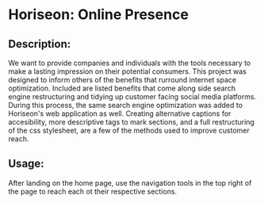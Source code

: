 # Horiseon: Online Presence

## Description:
We want to provide companies and individuals with the tools necessary to make a lasting impression on their potential consumers. This project was designed to inform others of the benefits that rurround internet space optimization. Included are listed benefits that come along side search engine restructuring and tidying up customer facing social media platforms. During this process, the same search engine optimization was added to Horiseon's web application as well. Creating alternative captions for accesibility, more descriptive tags to mark sections, and a full restructuring of the css stylesheet, are a few of the methods used to improve customer reach.

## Usage:
After landing on the home page, use the navigation tools in the top right of the page to reach each ot their respective sections.